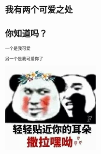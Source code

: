 <html lang="en">
<head>
    <meta charset="UTF-8">
</head>
<body>
<h1>我有两个可爱之处</h1>
<h1>你知道吗？</h1>
<p>一个是我可爱</p>
<p>另一个是我可爱你了</p>
<img src="1.jpg">
</body>
</html>

